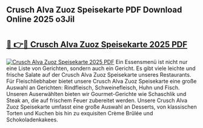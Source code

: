 ## Crusch Alva Zuoz Speisekarte PDF Download Online 2025 o3JiI

# <h2><a href="http://gce44x5.nevu.top/?p=Crusch+Alva+Zuoz+Speisekarte">🔗 👉🔴 Crusch Alva Zuoz Speisekarte 2025 PDF</a></h2>

[![Crusch Alva Zuoz Speisekarte 2025 PDF](https://i.imgur.com/dBaPXMq.png)](http://gce44x5.nevu.top/?p=Crusch+Alva+Zuoz+Speisekarte)
Ein Essensmenü ist nicht nur eine Liste von Gerichten, sondern auch ein Gericht. Es gibt viele leichte und frische Salate auf der Crusch Alva Zuoz Speisekarte unseres Restaurants. Für Fleischliebhaber bietet unsere Crusch Alva Zuoz Speisekarte eine große Auswahl an Gerichten: Rindfleisch, Schweinefleisch, Huhn und Fisch. Unseren Auserwählten bieten wir Gourmet-Gerichte wie Schaschlik und Steak an, die auf frischem Feuer zubereitet werden. Unsere Crusch Alva Zuoz Speisekarte umfasst eine große Auswahl an Desserts, von klassischen Torten und Kuchen bis hin zu exquisiten Crème Brûlée und Schokoladenkakees.
